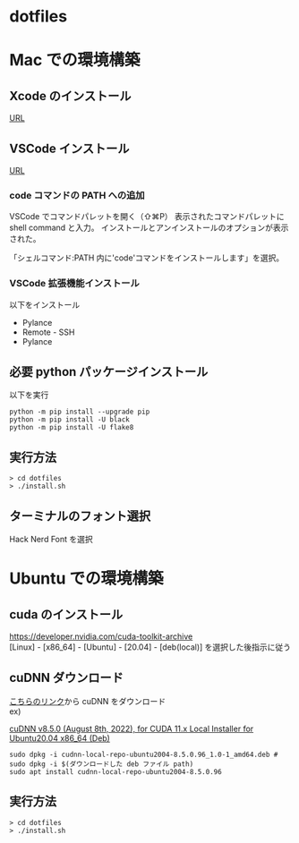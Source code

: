 # dotfiles

# Mac での環境構築

## Xcode のインストール

[URL](https://itunes.apple.com/jp/app/xcode/id497799835?ls=1&mt=12)

## VSCode インストール

[URL](https://code.visualstudio.com/download)

### code コマンドの PATH への追加

VSCode でコマンドパレットを開く（⇧⌘P）
表示されたコマンドパレットに shell command と入力。
インストールとアンインストールのオプションが表示された。

「シェルコマンド:PATH 内に'code'コマンドをインストールします」を選択。

### VSCode 拡張機能インストール

以下をインストール

- Pylance
- Remote - SSH
- Pylance

## 必要 python パッケージインストール

以下を実行

```
python -m pip install --upgrade pip
python -m pip install -U black
python -m pip install -U flake8
```

## 実行方法

```
> cd dotfiles
> ./install.sh
```

## ターミナルのフォント選択

Hack Nerd Font を選択

# Ubuntu での環境構築

## cuda のインストール

https://developer.nvidia.com/cuda-toolkit-archive  
[Linux] - [x86_64] - [Ubuntu] - [20.04] - [deb(local)] を選択した後指示に従う

## cuDNN ダウンロード

[こちらのリンク](https://developer.nvidia.com/rdp/cudnn-download)から cuDNN をダウンロード  
ex)

[cuDNN v8.5.0 (August 8th, 2022), for CUDA 11.x Local Installer for Ubuntu20.04 x86_64 (Deb)](https://developer.nvidia.com/compute/cudnn/secure/8.5.0/local_installers/11.7/cudnn-local-repo-ubuntu2004-8.5.0.96_1.0-1_amd64.deb)

```
sudo dpkg -i cudnn-local-repo-ubuntu2004-8.5.0.96_1.0-1_amd64.deb # sudo dpkg -i $(ダウンロードした deb ファイル path)
sudo apt install cudnn-local-repo-ubuntu2004-8.5.0.96
```

## 実行方法

```
> cd dotfiles
> ./install.sh
```
